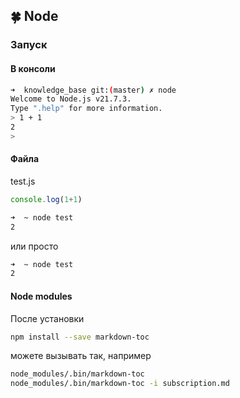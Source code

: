 ## 🍀 Node

### Запуск

#### В консоли

```sh
➜  knowledge_base git:(master) ✗ node
Welcome to Node.js v21.7.3.
Type ".help" for more information.
> 1 + 1
2
>
```

#### Файла

test.js
```js
console.log(1+1)
```

```sh
➜  ~ node test
2
```

или просто

```sh
➜  ~ node test
2
```

#### Node modules

После установки

```sh
npm install --save markdown-toc
```

можете вызывать так, например
```sh
node_modules/.bin/markdown-toc
node_modules/.bin/markdown-toc -i subscription.md
```
